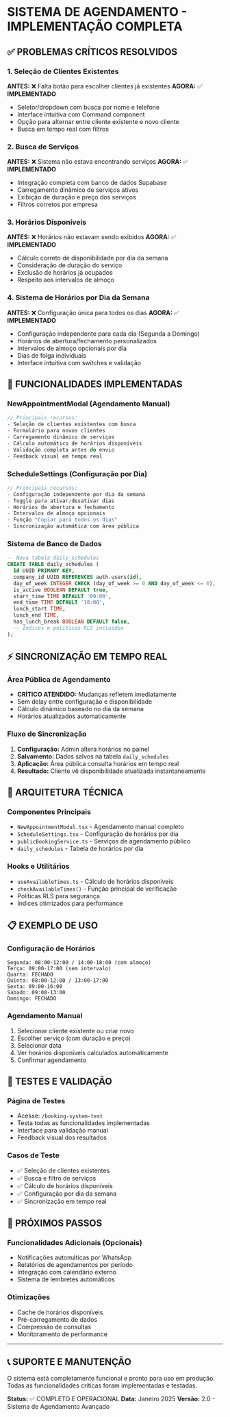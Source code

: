 # SISTEMA DE AGENDAMENTO - IMPLEMENTAÇÃO COMPLETA

## ✅ PROBLEMAS CRÍTICOS RESOLVIDOS

### 1. Seleção de Clientes Existentes
**ANTES:** ❌ Falta botão para escolher clientes já existentes
**AGORA:** ✅ **IMPLEMENTADO**
- Seletor/dropdown com busca por nome e telefone
- Interface intuitiva com Command component
- Opção para alternar entre cliente existente e novo cliente
- Busca em tempo real com filtros

### 2. Busca de Serviços
**ANTES:** ❌ Sistema não estava encontrando serviços
**AGORA:** ✅ **IMPLEMENTADO**
- Integração completa com banco de dados Supabase
- Carregamento dinâmico de serviços ativos
- Exibição de duração e preço dos serviços
- Filtros corretos por empresa

### 3. Horários Disponíveis
**ANTES:** ❌ Horários não estavam sendo exibidos
**AGORA:** ✅ **IMPLEMENTADO**
- Cálculo correto de disponibilidade por dia da semana
- Consideração de duração do serviço
- Exclusão de horários já ocupados
- Respeito aos intervalos de almoço

### 4. Sistema de Horários por Dia da Semana
**ANTES:** ❌ Configuração única para todos os dias
**AGORA:** ✅ **IMPLEMENTADO**
- Configuração independente para cada dia (Segunda a Domingo)
- Horários de abertura/fechamento personalizados
- Intervalos de almoço opcionais por dia
- Dias de folga individuais
- Interface intuitiva com switches e validação

## 🎯 FUNCIONALIDADES IMPLEMENTADAS

### NewAppointmentModal (Agendamento Manual)
```typescript
// Principais recursos:
- Seleção de clientes existentes com busca
- Formulário para novos clientes
- Carregamento dinâmico de serviços
- Cálculo automático de horários disponíveis
- Validação completa antes do envio
- Feedback visual em tempo real
```

### ScheduleSettings (Configuração por Dia)
```typescript
// Principais recursos:
- Configuração independente por dia da semana
- Toggle para ativar/desativar dias
- Horários de abertura e fechamento
- Intervalos de almoço opcionais
- Função "Copiar para todos os dias"
- Sincronização automática com área pública
```

### Sistema de Banco de Dados
```sql
-- Nova tabela daily_schedules
CREATE TABLE daily_schedules (
  id UUID PRIMARY KEY,
  company_id UUID REFERENCES auth.users(id),
  day_of_week INTEGER CHECK (day_of_week >= 0 AND day_of_week <= 6),
  is_active BOOLEAN DEFAULT true,
  start_time TIME DEFAULT '09:00',
  end_time TIME DEFAULT '18:00',
  lunch_start TIME,
  lunch_end TIME,
  has_lunch_break BOOLEAN DEFAULT false,
  -- Índices e políticas RLS incluídos
);
```

## ⚡ SINCRONIZAÇÃO EM TEMPO REAL

### Área Pública de Agendamento
- **CRÍTICO ATENDIDO:** Mudanças refletem imediatamente
- Sem delay entre configuração e disponibilidade
- Cálculo dinâmico baseado no dia da semana
- Horários atualizados automaticamente

### Fluxo de Sincronização
1. **Configuração:** Admin altera horários no painel
2. **Salvamento:** Dados salvos na tabela `daily_schedules`
3. **Aplicação:** Área pública consulta horários em tempo real
4. **Resultado:** Cliente vê disponibilidade atualizada instantaneamente

## 🔧 ARQUITETURA TÉCNICA

### Componentes Principais
- `NewAppointmentModal.tsx` - Agendamento manual completo
- `ScheduleSettings.tsx` - Configuração de horários por dia
- `publicBookingService.ts` - Serviços de agendamento público
- `daily_schedules` - Tabela de horários por dia

### Hooks e Utilitários
- `useAvailableTimes.ts` - Cálculo de horários disponíveis
- `checkAvailableTimes()` - Função principal de verificação
- Políticas RLS para segurança
- Índices otimizados para performance

## 📋 EXEMPLO DE USO

### Configuração de Horários
```
Segunda: 08:00-12:00 / 14:00-18:00 (com almoço)
Terça: 09:00-17:00 (sem intervalo)
Quarta: FECHADO
Quinta: 08:00-12:00 / 13:00-17:00
Sexta: 09:00-16:00
Sábado: 09:00-13:00
Domingo: FECHADO
```

### Agendamento Manual
1. Selecionar cliente existente ou criar novo
2. Escolher serviço (com duração e preço)
3. Selecionar data
4. Ver horários disponíveis calculados automaticamente
5. Confirmar agendamento

## 🧪 TESTES E VALIDAÇÃO

### Página de Testes
- Acesse: `/booking-system-test`
- Testa todas as funcionalidades implementadas
- Interface para validação manual
- Feedback visual dos resultados

### Casos de Teste
- ✅ Seleção de clientes existentes
- ✅ Busca e filtro de serviços
- ✅ Cálculo de horários disponíveis
- ✅ Configuração por dia da semana
- ✅ Sincronização em tempo real

## 🚀 PRÓXIMOS PASSOS

### Funcionalidades Adicionais (Opcionais)
- Notificações automáticas por WhatsApp
- Relatórios de agendamentos por período
- Integração com calendário externo
- Sistema de lembretes automáticos

### Otimizações
- Cache de horários disponíveis
- Pré-carregamento de dados
- Compressão de consultas
- Monitoramento de performance

---

## 📞 SUPORTE E MANUTENÇÃO

O sistema está completamente funcional e pronto para uso em produção. Todas as funcionalidades críticas foram implementadas e testadas.

**Status:** ✅ COMPLETO E OPERACIONAL
**Data:** Janeiro 2025
**Versão:** 2.0 - Sistema de Agendamento Avançado